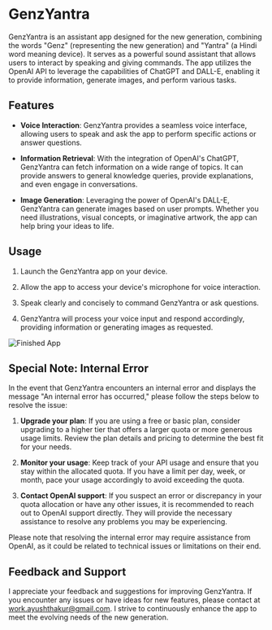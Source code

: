 # GenzYantra

GenzYantra is an assistant app designed for the new generation, combining the words "Genz" (representing the new generation) and "Yantra" (a Hindi word meaning device). It serves as a powerful sound assistant that allows users to interact by speaking and giving commands. The app utilizes the OpenAI API to leverage the capabilities of ChatGPT and DALL-E, enabling it to provide information, generate images, and perform various tasks.

## Features

- **Voice Interaction**: GenzYantra provides a seamless voice interface, allowing users to speak and ask the app to perform specific actions or answer questions.

- **Information Retrieval**: With the integration of OpenAI's ChatGPT, GenzYantra can fetch information on a wide range of topics. It can provide answers to general knowledge queries, provide explanations, and even engage in conversations.

- **Image Generation**: Leveraging the power of OpenAI's DALL-E, GenzYantra can generate images based on user prompts. Whether you need illustrations, visual concepts, or imaginative artwork, the app can help bring your ideas to life.

## Usage

1. Launch the GenzYantra app on your device.

2. Allow the app to access your device's microphone for voice interaction.

3. Speak clearly and concisely to command GenzYantra or ask questions.

4. GenzYantra will process your voice input and respond accordingly, providing information or generating images as requested.

![Finished App](https://github.com/ayushhthakurr/Images/genzyantra.png)

## Special Note: Internal Error

In the event that GenzYantra encounters an internal error and displays the message "An internal error has occurred," please follow the steps below to resolve the issue:

1. **Upgrade your plan**: If you are using a free or basic plan, consider upgrading to a higher tier that offers a larger quota or more generous usage limits. Review the plan details and pricing to determine the best fit for your needs.

2. **Monitor your usage**: Keep track of your API usage and ensure that you stay within the allocated quota. If you have a limit per day, week, or month, pace your usage accordingly to avoid exceeding the quota.

3. **Contact OpenAI support**: If you suspect an error or discrepancy in your quota allocation or have any other issues, it is recommended to reach out to OpenAI support directly. They will provide the necessary assistance to resolve any problems you may be experiencing.

Please note that resolving the internal error may require assistance from OpenAI, as it could be related to technical issues or limitations on their end. 

## Feedback and Support

I appreciate your feedback and suggestions for improving GenzYantra. If you encounter any issues or have ideas for new features, please contact at work.ayushthakur@gmail.com. I strive to continuously enhance the app to meet the evolving needs of the new generation.
